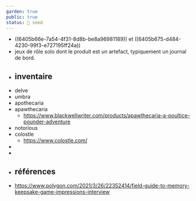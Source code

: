 ```yaml
---
garden: true
public: true
status: 🌱 seed
---
```


- ((6405b66e-7a54-4f31-8d8b-be8a96981189)) et ((6405b675-d484-4230-99f3-e727195ff24a))
- jeux de rôle solo dont le produit est un artefact, typiquement un journal de bord.
- ## inventaire
- delve
- umbra
- apothecaria
- apawthecaria
	- https://www.blackwellwriter.com/products/apawthecaria-a-poultice-pounder-adventure
- notorious
- colostle
	- https://www.colostle.com/
-
-
- ## références
- https://www.polygon.com/2021/3/26/22352414/field-guide-to-memory-keepsake-game-impressions-interview